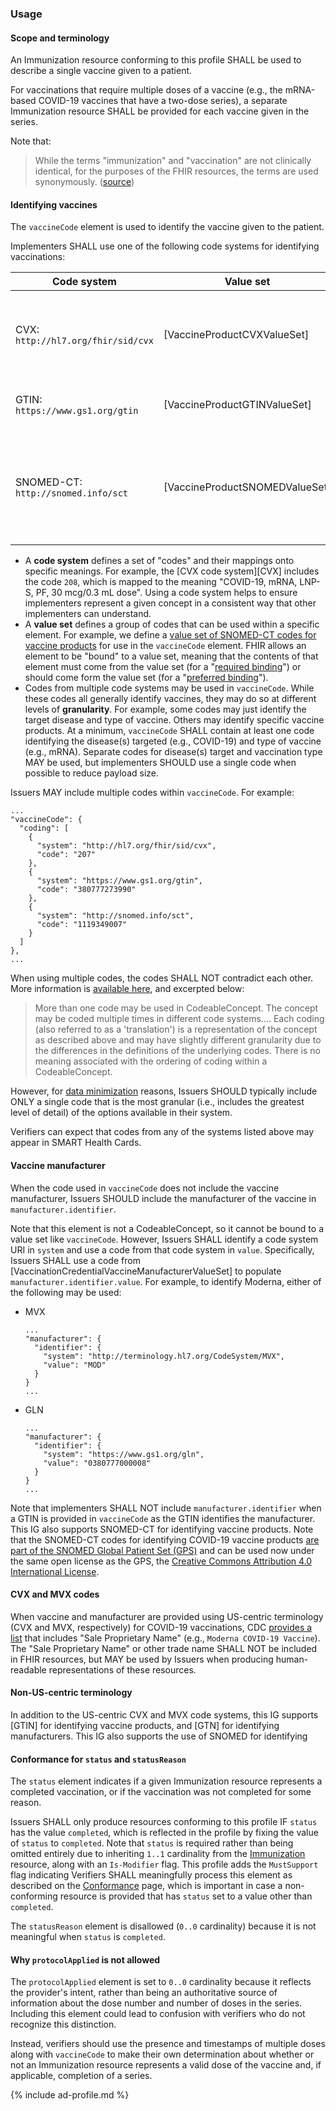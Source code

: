 ### Usage

#### Scope and terminology

An Immunization resource conforming to this profile SHALL be used to describe a single vaccine given to a patient.

For vaccinations that require multiple doses of a vaccine (e.g., the mRNA-based COVID-19 vaccines that have a two-dose series), a separate Immunization resource SHALL be provided for each vaccine given in the series.

Note that:

> While the terms "immunization" and "vaccination" are not clinically identical, for the purposes of the FHIR resources, the terms are used synonymously. ([source](https://www.hl7.org/fhir/immunization.html))

#### Identifying vaccines

The `vaccineCode` element is used to identify the vaccine given to the patient.

Implementers SHALL use one of the following code systems for identifying vaccinations:

| Code system                         | Value set                      | Granularity              | Example                                                                                    | Copyright | License                         |
| ----------------------------------- | ------------------------------ | ------------------------ | ------------------------------------------------------------------------------------------ | --------- | ------------------------------- |
| CVX: `http://hl7.org/fhir/sid/cvx`  | [VaccineProductCVXValueSet]    | Disease + type           | `207` ("COVID-19, mRNA, LNP-S, PF, 100 mcg/0.5 mL dose")                                   | None      | None                            |
| GTIN: `https://www.gs1.org/gtin`    | [VaccineProductGTINValueSet]   | Disease + type + product | `380777273990` ([Moderna COVID-19 vaccination])                                            | TBD       | TBD                             |
| SNOMED-CT: `http://snomed.info/sct` | [VaccineProductSNOMEDValueSet] | Disease + type           | `1119349007` ("Severe acute respiratory syndrome coronavirus 2 mRNA only vaccine product") | IHTSDO    | [See value set](VaccineProduct) |

* A **code system** defines a set of "codes" and their mappings onto specific meanings. For example, the [CVX code system][CVX] includes the code `208`, which is mapped to the meaning "COVID-19, mRNA, LNP-S, PF, 30 mcg/0.3 mL dose". Using a code system helps to ensure implementers represent a given concept in a consistent way that other implementers can understand.
* A **value set** defines a group of codes that can be used within a specific element. For example, we define a [value set of SNOMED-CT codes for vaccine products](VaccineProductSNOMEDValueSet) for use in the `vaccineCode` element. FHIR allows an element to be "bound" to a value set, meaning that the contents of that element must come from the value set (for a "[required binding][binding]") or should come form the value set (for a "[preferred binding][binding]").
* Codes from multiple code systems may be used in `vaccineCode`. While these codes all generally identify vaccines, they may do so at different levels of **granularity**. For example, some codes may just identify the target disease and type of vaccine. Others may identify specific vaccine products. At a minimum, `vaccineCode` SHALL contain at least one code identifying the disease(s) targeted (e.g., COVID-19) and type of vaccine (e.g., mRNA). Separate codes for disease(s) target and vaccination type MAY be used, but implementers SHOULD use a single code when possible to reduce payload size.

Issuers MAY include multiple codes within `vaccineCode`. For example:

```
...
"vaccineCode": {
  "coding": [
    {
      "system": "http://hl7.org/fhir/sid/cvx",
      "code": "207"
    },
    {
      "system": "https://www.gs1.org/gtin",
      "code": "380777273990"
    },
    {
      "system": "http://snomed.info/sct",
      "code": "1119349007"
    }
  ]
},
...
```

When using multiple codes, the codes SHALL NOT contradict each other. More information is [available here](https://www.hl7.org/fhir/datatypes.html#CodeableConcept), and excerpted below:

> More than one code may be used in CodeableConcept. The concept may be coded multiple times in different code systems.... Each coding (also referred to as a 'translation') is a representation of the concept as described above and may have slightly different granularity due to the differences in the definitions of the underlying codes. There is no meaning associated with the ordering of coding within a CodeableConcept.

However, for [data minimization](conformance.html#data-minimization) reasons, Issuers SHOULD typically include ONLY a single code that is the most granular (i.e., includes the greatest level of detail) of the options available in their system.

Verifiers can expect that codes from any of the systems listed above may appear in SMART Health Cards.

#### Vaccine manufacturer

When the code used in `vaccineCode` does not include the vaccine manufacturer, Issuers SHOULD include the manufacturer of the vaccine in `manufacturer.identifier`.

Note that this element is not a CodeableConcept, so it cannot be bound to a value set like `vaccineCode`. However, Issuers SHALL identify a code system URI in `system` and use a code from that code system in `value`. Specifically, Issuers SHALL use a code from [VaccinationCredentialVaccineManufacturerValueSet] to populate `manufacturer.identifier.value`. For example, to identify Moderna, either of the following may be used:

* MVX

    ```
    ...
    "manufacturer": {
      "identifier": {
        "system": "http://terminology.hl7.org/CodeSystem/MVX",
        "value": "MOD"
      }
    }
    ...
    ```

* GLN

    ```
    ...
    "manufacturer": {
      "identifier": {
        "system": "https://www.gs1.org/gln",
        "value": "0380777000008"
      }
    }
    ...
    ```

Note that implementers SHALL NOT include `manufacturer.identifier` when a GTIN is provided in `vaccineCode` as the GTIN identifies the manufacturer. This IG also supports SNOMED-CT for identifying vaccine products. Note that the SNOMED-CT codes for identifying COVID-19 vaccine products [are part of the SNOMED Global Patient Set (GPS)][snomed-covid] and can be used now under the same open license as the GPS, the
[Creative Commons Attribution 4.0 International License][cc-ail].

[snomed-covid]: https://confluence.ihtsdotools.org/display/snomed/SNOMED+CT+COVID-19+Related+Content
[cc-ail]: https://creativecommons.org/licenses/by/4.0/

#### CVX and MVX codes

When vaccine and manufacturer are provided using US-centric terminology (CVX and MVX, respectively) for COVID-19 vaccinations, CDC [provides a list](https://www.cdc.gov/vaccines/programs/iis/COVID-19-related-codes.html) that includes "Sale Proprietary Name" (e.g., `Moderna COVID-19 Vaccine`). The "Sale Proprietary Name" or other trade name SHALL NOT be included in FHIR resources, but MAY be used by Issuers when producing human-readable representations of these resources.

#### Non-US-centric terminology

In addition to the US-centric CVX and MVX code systems, this IG supports [GTIN] for identifying vaccine products, and [GTN] for identifying manufacturers. This IG also supports the use of SNOMED for identifying

#### Conformance for `status` and `statusReason`

The `status` element indicates if a given Immunization resource represents a completed vaccination, or if the vaccination was not completed for some reason.

Issuers SHALL only produce resources conforming to this profile IF `status` has the value `completed`, which is reflected in the profile by fixing the value of `status` to `completed`. Note that `status` is required rather than being omitted entirely due to inheriting `1..1` cardinality from the [Immunization](http://hl7.org/fhir/R4/immunization.html) resource, along with an `Is-Modifier` flag. This profile adds the `MustSupport` flag indicating Verifiers SHALL meaningfully process this element as described on the [Conformance](conformance.html) page, which is important in case a non-conforming resource is provided that has `status` set to a value other than `completed`.

The `statusReason` element is disallowed (`0..0` cardinality) because it is not meaningful when `status` is `completed`.

#### Why `protocolApplied` is not allowed

The `protocolApplied` element is set to `0..0` cardinality because it reflects the provider's intent, rather than being an authoritative source of information about the dose number and number of doses in the series. Including this element could lead to confusion with verifiers who do not recognize this distinction.

Instead, verifiers should use the presence and timestamps of multiple doses along with `vaccineCode` to make their own determination about whether or not an Immunization resource represents a valid dose of the vaccine and, if applicable, completion of a series.

[binding]: http://hl7.org/fhir/R4/valueset-binding-strength.html
[Moderna COVID-19 vaccination]: https://dailymed.nlm.nih.gov/dailymed/drugInfo.cfm?setid=e0651c7a-2fe2-459d-a766-0d59e919f058

{% include ad-profile.md %}